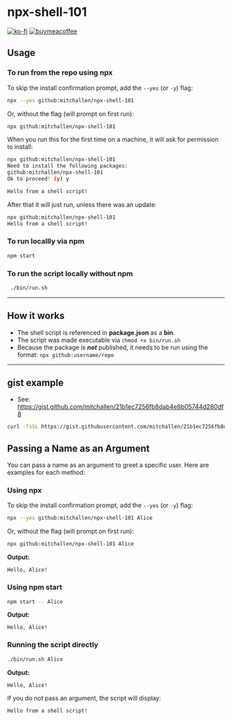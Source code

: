 npx-shell-101
==

[![ko-fi](https://img.shields.io/badge/Ko--fi-Donate-blue?logo=ko-fi)](https://ko-fi.com/mitchallen)
[![buymeacoffee](https://img.shields.io/badge/Buy%20Me%20A%20Coffee-Donate-yellow?logo=buy-me-a-coffee)](https://www.buymeacoffee.com/mitchallen)

## Usage

### To run from the repo using npx

To skip the install confirmation prompt, add the `--yes` (or `-y`) flag:

```sh
npx --yes github:mitchallen/npx-shell-101
```
Or, without the flag (will prompt on first run):

```sh
npx github:mitchallen/npx-shell-101
```

When you run this for the first time on a machine, it will ask for permission to install:

```sh
npx github:mitchallen/npx-shell-101
Need to install the following packages:
github:mitchallen/npx-shell-101
Ok to proceed? (y) y

Hello from a shell script!
```

After that it will just run, unless there was an update:

```sh
npx github:mitchallen/npx-shell-101
Hello from a shell script!
```

### To run locallly via npm

```sh
npm start
```

### To run the script locally without npm

```sh
 ./bin/run.sh
```

* * *

## How it works

* The shell script is referenced in **package.json** as a **bin**.
* The script was made executable via `chmod +x bin/run.sh`
* Because the package is ***not*** published, it needs to be run using the format: `npx github:username/repo`

* * *

## gist example

* See: https://gist.github.com/mitchallen/21b1ec7256fb8dab4e8b05744d280df8 

```sh
curl -fsSL https://gist.githubusercontent.com/mitchallen/21b1ec7256fb8dab4e8b05744d280df8/raw/run.sh | sh
```

## Passing a Name as an Argument

You can pass a name as an argument to greet a specific user. Here are examples for each method:

### Using npx

To skip the install confirmation prompt, add the `--yes` (or `-y`) flag:

```sh
npx --yes github:mitchallen/npx-shell-101 Alice
```
Or, without the flag (will prompt on first run):
```sh
npx github:mitchallen/npx-shell-101 Alice
```
**Output:**
```
Hello, Alice!
```

### Using npm start

```sh
npm start -- Alice
```
**Output:**
```
Hello, Alice!
```

### Running the script directly

```sh
./bin/run.sh Alice
```
**Output:**
```
Hello, Alice!
```

If you do not pass an argument, the script will display:
```
Hello from a shell script!
```
